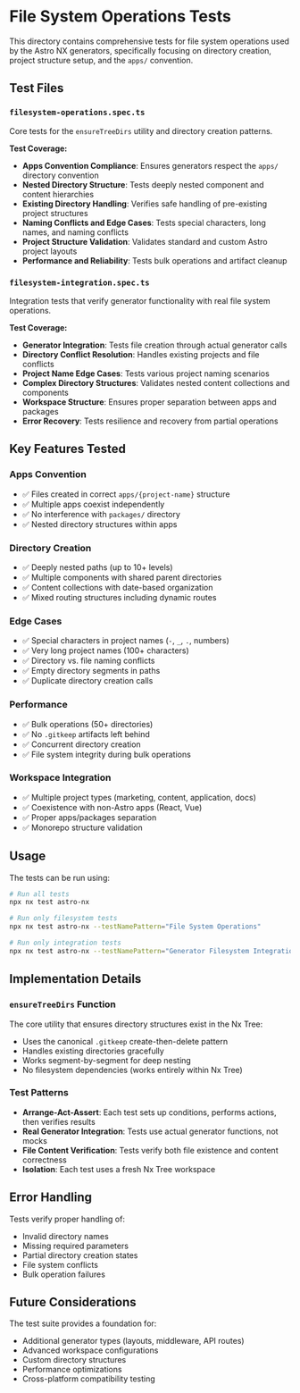 # File System Operations Tests

This directory contains comprehensive tests for file system operations used by the Astro NX generators, specifically focusing on directory creation, project structure setup, and the `apps/` convention.

## Test Files

### `filesystem-operations.spec.ts`
Core tests for the `ensureTreeDirs` utility and directory creation patterns.

**Test Coverage:**
- **Apps Convention Compliance**: Ensures generators respect the `apps/` directory convention
- **Nested Directory Structure**: Tests deeply nested component and content hierarchies
- **Existing Directory Handling**: Verifies safe handling of pre-existing project structures
- **Naming Conflicts and Edge Cases**: Tests special characters, long names, and naming conflicts
- **Project Structure Validation**: Validates standard and custom Astro project layouts
- **Performance and Reliability**: Tests bulk operations and artifact cleanup

### `filesystem-integration.spec.ts`
Integration tests that verify generator functionality with real file system operations.

**Test Coverage:**
- **Generator Integration**: Tests file creation through actual generator calls
- **Directory Conflict Resolution**: Handles existing projects and file conflicts
- **Project Name Edge Cases**: Tests various project naming scenarios
- **Complex Directory Structures**: Validates nested content collections and components
- **Workspace Structure**: Ensures proper separation between apps and packages
- **Error Recovery**: Tests resilience and recovery from partial operations

## Key Features Tested

### Apps Convention
- ✅ Files created in correct `apps/{project-name}` structure
- ✅ Multiple apps coexist independently
- ✅ No interference with `packages/` directory
- ✅ Nested directory structures within apps

### Directory Creation
- ✅ Deeply nested paths (up to 10+ levels)
- ✅ Multiple components with shared parent directories
- ✅ Content collections with date-based organization
- ✅ Mixed routing structures including dynamic routes

### Edge Cases
- ✅ Special characters in project names (`-`, `_`, `.`, numbers)
- ✅ Very long project names (100+ characters)
- ✅ Directory vs. file naming conflicts
- ✅ Empty directory segments in paths
- ✅ Duplicate directory creation calls

### Performance
- ✅ Bulk operations (50+ directories)
- ✅ No `.gitkeep` artifacts left behind
- ✅ Concurrent directory creation
- ✅ File system integrity during bulk operations

### Workspace Integration
- ✅ Multiple project types (marketing, content, application, docs)
- ✅ Coexistence with non-Astro apps (React, Vue)
- ✅ Proper apps/packages separation
- ✅ Monorepo structure validation

## Usage

The tests can be run using:

```bash
# Run all tests
npx nx test astro-nx

# Run only filesystem tests
npx nx test astro-nx --testNamePattern="File System Operations"

# Run only integration tests  
npx nx test astro-nx --testNamePattern="Generator Filesystem Integration"
```

## Implementation Details

### `ensureTreeDirs` Function
The core utility that ensures directory structures exist in the Nx Tree:

- Uses the canonical `.gitkeep` create-then-delete pattern
- Handles existing directories gracefully
- Works segment-by-segment for deep nesting
- No filesystem dependencies (works entirely within Nx Tree)

### Test Patterns
- **Arrange-Act-Assert**: Each test sets up conditions, performs actions, then verifies results
- **Real Generator Integration**: Tests use actual generator functions, not mocks
- **File Content Verification**: Tests verify both file existence and content correctness
- **Isolation**: Each test uses a fresh Nx Tree workspace

## Error Handling

Tests verify proper handling of:
- Invalid directory names
- Missing required parameters  
- Partial directory creation states
- File system conflicts
- Bulk operation failures

## Future Considerations

The test suite provides a foundation for:
- Additional generator types (layouts, middleware, API routes)
- Advanced workspace configurations
- Custom directory structures
- Performance optimizations
- Cross-platform compatibility testing
